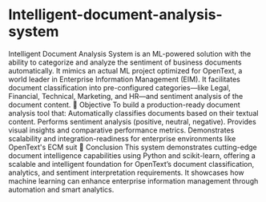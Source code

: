 # Intelligent-document-analysis-system
Intelligent Document Analysis System is an ML-powered solution with the ability to categorize and analyze the sentiment of business documents automatically. It mimics an actual ML project optimized for OpenText, a world leader in Enterprise Information Management (EIM). It facilitates document classification into pre-configured categories—like Legal, Financial, Technical, Marketing, and HR—and sentiment analysis of the document content.
🎯 Objective
To build a production-ready document analysis tool that:
Automatically classifies documents based on their textual content.
Performs sentiment analysis (positive, neutral, negative).
Provides visual insights and comparative performance metrics.
Demonstrates scalability and integration-readiness for enterprise environments like OpenText's ECM suit
📌 Conclusion
This system demonstrates cutting-edge document intelligence capabilities using Python and scikit-learn, offering a scalable and intelligent foundation for OpenText’s document classification, analytics, and sentiment interpretation requirements. It showcases how machine learning can enhance enterprise information management through automation and smart analytics.



